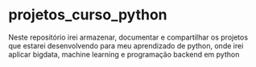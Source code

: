 # projetos_curso_python
Neste repositório irei armazenar, documentar e compartilhar os projetos que estarei desenvolvendo para meu aprendizado de python, onde irei aplicar bigdata, machine learning e programação backend em python
